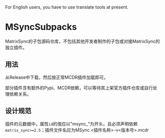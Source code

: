 For English users, you have to use translate tools at present.

# MSyncSubpacks
MatrixSync的子包源码仓库，不包括其他开发者制作的子包或对接MatrixSync的独立插件。

## 用法
从Release中下载，然后按正常MCDR插件加载即可。

部分插件含有额外的Pypi、MCDR依赖，可以等待其上架官方插件仓库或自行处理依赖关系。

## 设计规范
插件的元数据中，属性`id`的值应以"msync_"为开头，且必须声明依赖`matrix_sync>=2.5`；插件文件名应为MSync.<插件名称>-v<版本号>.mcdr